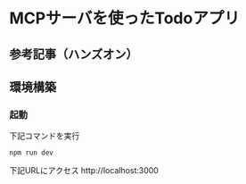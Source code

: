 # MCPサーバを使ったTodoアプリ

## 参考記事（ハンズオン）


## 環境構築


### 起動

下記コマンドを実行

```
npm run dev
```

下記URLにアクセス
http://localhost:3000
